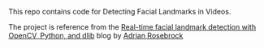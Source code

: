 

This repo contains code for Detecting Facial Landmarks in Videos.

The project is reference from the [Real-time facial landmark detection with OpenCV, Python, and dlib](https://www.pyimagesearch.com/2017/04/17/real-time-facial-landmark-detection-opencv-python-dlib/) blog by [Adrian Rosebrock](https://www.pyimagesearch.com/author/adrian/)
